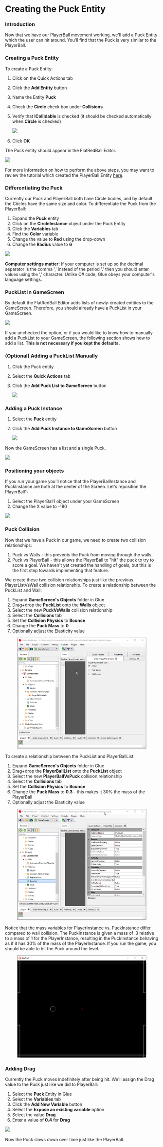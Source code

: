 # Creating the Puck Entity

### Introduction

Now that we have our PlayerBall movement working, we'll add a Puck Entity which the user can hit around. You'll find that the Puck is very similar to the PlayerBall.

### Creating a Puck Entity

To create a Puck Entity:

1. Click on the Quick Actions tab
2. Click the **Add Entity** button
3. Name the Entity **Puck**
4. Check the **Circle** check box under **Collisions**
5.  Verify that **ICollidable** is checked (it should be checked automatically when **Circle** is checked)

    ![](../../.gitbook/assets/2021-07-img\_60fdc0904b245.png)
6. Click **OK**

The Puck entity should appear in the FlatRedBall Editor.

![](../../.gitbook/assets/2021-07-img\_60fdcb7c2a8d0.png)

For more information on how to perform the above steps, you may want to review the tutorial which created the PlayerBall Entity [here](../../frb/docs/index.php).

### Differentiating the Puck

Currently our Puck and PlayerBall both have Circle bodies, and by default the Circles have the same size and color. To differentiate the Puck from the PlayerBall:

1. Expand the **Puck** entity
2. Click on the **CircleInstance** object under the Puck Entity
3. Click the **Variables** tab
4. Find the **Color** variable
5. Change the value to **Red** using the drop-down
6. Change the **Radius** value to **6**

![](../../.gitbook/assets/2021-07-img\_60fdcaad89ad8.png)

**Computer settings matter:** If your computer is set up so the decimal separator is the comma ',' instead of the period '.' then you should enter values using the ',' character. Unlike C# code, Glue obeys your computer's language settings.

### PuckList in GameScreen

By default the FlatRedBall Editor adds lists of newly-created entities to the GameScreen. Therefore, you should already have a PuckList in your GameScreen.

![](../../.gitbook/assets/2023-08-img\_64cbe9fc4ec5c.png)

If you unchecked the option, or if you would like to know how to manually add a PuckList to your GameScreen, the following section shows how to add a list. **This is not necessary if you kept the defaults.**

### (Optional) Adding a PuckList Manually

1. Click the Puck entity
2. Select the **Quick Actions** tab
3.  Click the **Add Puck List to GameScreen** button

    ![](../../.gitbook/assets/2021-07-img\_60fdc158af7ad.png)

### Adding a Puck Instance

1. Select the **Puck** entity
2.  Click the **Add Puck Instance to GameScreen** button

    ![](../../.gitbook/assets/2021-07-img\_60fdc1cc87873.png)

Now the GameScreen has a list and a single Puck.

![](../../.gitbook/assets/2021-07-img\_60fdc2338ca81.png)

### Positioning your objects

If you run your game you'll notice that the PlayerBallInstance and PuckInstance are both at the center of the Screen. Let's reposition the PlayerBall1:

1. Select the PlayerBall1 object under your GameScreen
2. Change the X value to -180

![](../../.gitbook/assets/2021-07-img\_60fdc27406b6b.png)

### Puck Collision

Now that we have a Puck in our game, we need to create two collision relationships:

1. Puck vs Walls - this prevents the Puck from moving through the walls.
2. Puck vs PlayerBall - this allows the PlayerBall to "hit" the puck to try to score a goal. We haven't yet created the handling of goals, but this is the first step towards implementing that feature.

We create these two collision relationships just like the previous PlayerListVsWall collision relationship. To create a relationship between the PuckList and Wall:

1. Expand **GameScreen's Objects** folder in Glue
2. Drag+drop the **PuckList** onto the **Walls** object
3. Select the new **PuckVsWalls** collision relationship
4. Select the **Collisions** tab
5. Set the **Collision Physics** to **Bounce**
6. Change the **Puck Mass** to **0**
7. Optionally adjust the Elasticity value

<figure><img src="../../.gitbook/assets/02_07 08 47.gif" alt=""><figcaption></figcaption></figure>

To create a relationship between the PuckList and PlayerBallList:

1. Expand **GameScreen's Objects** folder in Glue
2. Drag+drop the **PlayerBallList** onto the **PuckList** object
3. Select the new **PlayerBallVsPuck** collision relationship
4. Select the **Collisions** tab
5. Set the **Collision Physics** to **Bounce**
6. Change the **Puck Mass** to **0.3** - this makes it 30% the mass of the PlayerBall
7. Optionally adjust the Elasticity value

<figure><img src="../../.gitbook/assets/02_07 21 14.gif" alt=""><figcaption></figcaption></figure>

Notice that the mass variables for PlayerInstance vs. PuckInstance differ compared to wall collision. The PuckInstance is given a mass of .3 relative to a mass of 1 for the PlayerInstance, resulting in the PuckInstance behaving as if it has 30% of the mass of the PlayerInstance. If you run the game, you should be able to hit the Puck around the level.

<figure><img src="../../.gitbook/assets/2016-01-2021_July_25_140010.gif" alt=""><figcaption></figcaption></figure>

### Adding Drag

Currently the Puck moves indefinitely after being hit. We'll assign the Drag value to the Puck just like we did to PlayerBall:

1. Select the **Puck** Entity in Glue
2. Select the **Variables** tab
3. Click the **Add New Variable** button
4. Select the **Expose an existing variable** option
5. Select the value **Drag**
6. Enter a value of **0.4** for **Drag**

![](../../.gitbook/assets/2021-07-img\_60fdc59ea563f.png)

Now the Puck slows down over time just like the PlayerBall.

